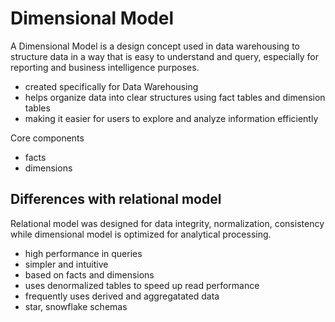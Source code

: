 # Dimensional Model

A Dimensional Model is a design concept used in data warehousing to structure data in a way that is easy to understand and query, especially for reporting and business intelligence purposes.

- created specifically for Data Warehousing
- helps organize data into clear structures using fact tables and dimension tables
- making it easier for users to explore and analyze information efficiently

Core components

- facts
- dimensions

## Differences with relational model

Relational model was designed for data integrity, normalization, consistency while dimensional model is optimized for analytical processing.

- high performance in queries
- simpler and intuitive
- based on facts and dimensions
- uses denormalized tables to speed up read performance
- frequently uses derived and aggregatated data
- star, snowflake schemas
